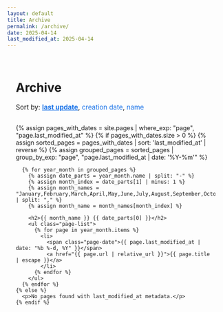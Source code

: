 ```yaml
---
layout: default
title: Archive
permalink: /archive/
date: 2025-04-14
last_modified_at: 2025-04-14
---
```


<div class="archive-container">
  <h1>Archive</h1>
  
  <div class="sort-options">
    <span>Sort by: </span>
    <a href="#" class="sort-option active" data-sort="last-update">last update</a>,
    <a href="#" class="sort-option" data-sort="creation-date">creation date</a>,
    <a href="#" class="sort-option" data-sort="name">name</a>
  </div>

  <!-- Last Update View (default) -->
  <div class="sort-view last-update-view" style="display: block;">
    {% assign pages_with_dates = site.pages | where_exp: "page", "page.last_modified_at" %}
    {% if pages_with_dates.size > 0 %}
      {% assign sorted_pages = pages_with_dates | sort: 'last_modified_at' | reverse %}
      {% assign grouped_pages = sorted_pages | group_by_exp: "page", "page.last_modified_at | date: '%Y-%m'" %}
      
      {% for year_month in grouped_pages %}
        {% assign date_parts = year_month.name | split: "-" %}
        {% assign month_index = date_parts[1] | minus: 1 %}
        {% assign month_names = "January,February,March,April,May,June,July,August,September,October,November,December" | split: "," %}
        {% assign month_name = month_names[month_index] %}
        
        <h2>{{ month_name }} {{ date_parts[0] }}</h2>
        <ul class="page-list">
          {% for page in year_month.items %}
            <li>
              <span class="page-date">{{ page.last_modified_at | date: "%b %-d, %Y" }}</span>
              <a href="{{ page.url | relative_url }}">{{ page.title | escape }}</a>
            </li>
          {% endfor %}
        </ul>
      {% endfor %}
    {% else %}
      <p>No pages found with last_modified_at metadata.</p>
    {% endif %}
  </div>

  <!-- Creation Date View (hidden by default) -->
  <div class="sort-view creation-date-view" style="display: none;">
    {% assign pages_with_dates = site.pages | where_exp: "page", "page.date" %}
    {% if pages_with_dates.size > 0 %}
      {% assign sorted_pages = pages_with_dates | sort: 'date' | reverse %}
      {% assign grouped_pages = sorted_pages | group_by_exp: "page", "page.date | date: '%Y-%m'" %}
      
      {% for year_month in grouped_pages %}
        {% assign date_parts = year_month.name | split: "-" %}
        {% assign month_index = date_parts[1] | minus: 1 %}
        {% assign month_names = "January,February,March,April,May,June,July,August,September,October,November,December" | split: "," %}
        {% assign month_name = month_names[month_index] %}
        
        <h2>{{ month_name }} {{ date_parts[0] }}</h2>
        <ul class="page-list">
          {% for page in year_month.items %}
            <li>
              <span class="page-date">{{ page.date | date: "%b %-d, %Y" }}</span>
              <a href="{{ page.url | relative_url }}">{{ page.title | escape }}</a>
            </li>
          {% endfor %}
        </ul>
      {% endfor %}
    {% else %}
      <p>No pages found with date metadata.</p>
    {% endif %}
  </div>

  <!-- Name View (hidden by default) -->
  <div class="sort-view name-view" style="display: none;">
    {% assign sorted_pages = site.pages | sort: 'title' %}
    {% if sorted_pages.size > 0 %}
      {% assign first_chars = "" | split: "" %}
      {% for page in sorted_pages %}
        {% if page.title %}
          {% assign first_char = page.title | slice: 0, 1 | upcase %}
          {% unless first_chars contains first_char %}
            {% assign first_chars = first_chars | push: first_char %}
          {% endunless %}
        {% endif %}
      {% endfor %}
      {% assign first_chars = first_chars | sort %}
      
      {% for letter in first_chars %}
        <h2>{{ letter }}</h2>
        <ul class="page-list">
          {% for page in sorted_pages %}
            {% if page.title %}
              {% assign page_first_letter = page.title | slice: 0, 1 | upcase %}
              {% if page_first_letter == letter %}
                <li>
                  <a href="{{ page.url | relative_url }}">{{ page.title | escape }}</a>
                </li>
              {% endif %}
            {% endif %}
          {% endfor %}
        </ul>
      {% endfor %}
    {% else %}
      <p>No pages found.</p>
    {% endif %}
  </div>
</div>

<style>
  .archive-container {
    max-width: 800px;
    margin: 0 auto;
    padding: 20px;
  }
  
  .sort-options {
    margin-bottom: 30px;
    font-size: 1.1em;
  }
  
  .sort-option {
    text-decoration: none;
    cursor: pointer;
    color: #1a73e8;
  }
  
  .sort-option.active {
    font-weight: bold;
    text-decoration: underline;
  }
  
  h2 {
    margin-top: 30px;
    padding-bottom: 10px;
    border-bottom: 1px solid #eaeaea;
  }
  
  .page-list {
    list-style: none;
    padding-left: 0;
  }
  
  .page-list li {
    margin-bottom: 10px;
  }
  
  .page-date {
    color: #666;
    font-size: 0.9em;
    margin-right: 10px;
  }
</style>

<script>
  window.addEventListener('load', function() {
    const sortOptions = document.querySelectorAll('.sort-option');
    const sortViews = document.querySelectorAll('.sort-view');
    
    sortOptions.forEach(option => {
      option.addEventListener('click', function(e) {
        e.preventDefault();
        
        // Update active class
        sortOptions.forEach(opt => opt.classList.remove('active'));
        this.classList.add('active');
        
        // Show the appropriate view
        const sortType = this.getAttribute('data-sort');
        sortViews.forEach(view => {
          if (view.classList.contains(sortType + '-view')) {
            view.style.display = 'block';
          } else {
            view.style.display = 'none';
          }
        });
      });
    });
  });
</script>
